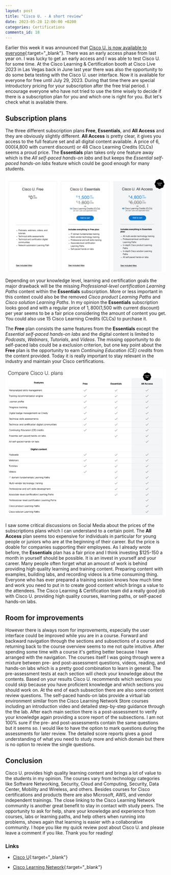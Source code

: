```yaml
---
layout: post
title: "Cisco U. - A short review"
date: 2023-05-28 12:00:00 +0200
categories: Certifications
comments_id: 18
---
```


Earlier this week it was announced that [Cisco U. is now available to everyone](https://blogs.cisco.com/learning/now-available-for-it-training-cisco-u?ccid=ciscou&dtid=web-cln-home&oid=parmerat-fy23-q4-0000-welcometociscou-ww){:target="_blank"}. There was an early access phase from last year on. I was lucky to get an early access and I was able to test Cisco U. for some time. At the Cisco Learning & Certification booth at Cisco Live 2023 in Las Vegas back in June last year there was also the opportunity to do some beta testing with the Cisco U. user interface. Now it is available for everyone for free until July 29, 2023. During that time there are special introductory pricing for your subscription after the free trial period. I encourage everyone who have not tried to use the time wisely to decide if there is a subscription plan for you and which one is right for you. But let's check what is available there.

## Subscription plans

The three different subscription plans **Free**, **Essentials**, and **All Access** and they are obviously slightly different. **All Access** is pretty clear, it gives you access to the full feature set and all digital content available. A price of $6,000 ($4,800 with current discount) or 48 Cisco Learning Credits (CLCs) seems a proud price. The  **Essentials** plan takes only one feature away which is the *All self-paced hands-on labs* and but keeps the *Essential self-paced hands-on labs* feature which could be good enough for many students.

![Cisco U. subscription plans](/images/cisco-u-subscription.png "Cisco U. subscription plans")

Depending on your knowledge level, learning and certification goals the major drawback will be the missing *Professional-level certification Learning Paths* content within the **Essentials** subscription. More or less important in this context could also be the removed *Cisco product Learning Paths* and
*Cisco solution Learning Paths*. In my opinion the **Essentials** subscription looks good and with a regular price of $1,800 ($1,500 with current discount) per year seems to be a fair price considering the amount of content you get. You could also use 15 Cisco Learning Credits (CLCs) to purchase it.

The **Free** plan consists the same features from the **Essentials** except the *Essential self-paced hands-on labs* and the digital content is limited to *Podcasts*, *Webinars*, *Tutorials*, and *Videos*. The missing opportunity to do self-paced labs could be a exclusion criterion, but one key point about the **Free** plan is the opportunity to earn *Continuing Education (CE) credits* from the content provided. Today it is really important to stay relevant in the industry and maintain your Cisco certifications.

![Compare Cisco U. plans](/images/cisco-u-plans.png "Compare Cisco U. plans")

I saw some critical discussions on Social Media about the prices of the subscriptions plans which I can understand to a certain point. The **All Access** plan seems too expensive for individuals in particular for young people or juniors who are at the beginning of their career. But the price is doable for companies supporting their employees. As I already wrote before, the **Essentials** plan has a fair price and I think investing $125-150 a month in yourself should be possible. It is an invest in yourself and your career. Many people often forget what an amount of work is behind providing high quality learning and training content. Preparing content with examples, building labs, and recording videos is a time consuming thing. Everyone who has ever prepared a training session knows how much time and work you need to put in to create good content which brings a value to the attendees. The Cisco Learning & Certification team did a really good job with Cisco U. providing high quality courses, learning paths, or self-paced hands-on labs.

## Room for improvements

However there is always room for improvements, especially the user interface could be improved while you are in a course. Forward and backward navigation through the sections and subsections of a course and returning back to the course overview seems to me not quite intuitive. After spending some time with a course it's getting better because I have arranged with the navigation. The courses itself I was going through were a mixture between pre- and post-assessment questions, videos, reading, and hands-on labs which is a pretty good combination to learn in general. The pre-assessment tests at each section will check your knowledge about the contents. Based on your results Cisco U. recommends which sections you could skip because you have proficient knowledge and which sections you should work on. At the end of each subsection there are also some content review questions. The self-paced hands-on labs provide a virtual lab environment similar from the Cisco Learning Network Store courses including an introduction video and detailed step-by-step guidance through the the lab. After each main section there is a post-assessment to verify your knowledge again providing a score report of the subsections. I am not 100% sure if the pre- and post-assessments contain the same questions but it seems so. I would like to have the option to mark questions during the assessments for later review. The detailed score reports gives a good understanding of what you need to study more and which domain but there is no option to review the single questions.

## Conclusion

Cisco U. provides high quality learning content and brings a lot of value to the students in my opinion. The courses vary from technology categories like Software Networking, Security, Cloud and Computing, Security, Data Center, Mobility and Wireless, and others. Besides courses for Cisco certifications and products there are also Microsoft, AWS, and vendor independent trainings. The close linking to the Cisco Learning Network community is another great benefit to stay in contact with study peers. The opportunity to ask for help, share your knowledge and experience from courses, labs or learning paths, and help others when running into problems, shows again that learning is easier with a collaborative community. I hope you like my quick review post about Cisco U. and please leave a comment if you like. Thank you for reading!

### Links

- [Cisco U](https://u.cisco.com){:target="_blank"}

- [Cisco Learning Network](https://learningnetwork.cisco.com){:target="_blank"}
